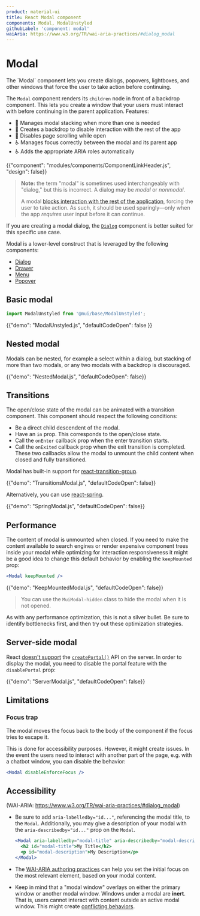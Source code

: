 ```yaml
---
product: material-ui
title: React Modal component
components: Modal, ModalUnstyled
githubLabel: 'component: modal'
waiAria: https://www.w3.org/TR/wai-aria-practices/#dialog_modal
---
```


# Modal

<p class="description">The `Modal` component lets you create dialogs, popovers, lightboxes, and other windows that force the user to take action before continuing.</p>

The `Modal` component renders its `children` node in front of a backdrop component. This lets you create a window that your users must interact with before continuing in the parent application.
Features:

- 💄 Manages modal stacking when more than one is needed
- 🔐 Creates a backdrop to disable interaction with the rest of the app
- 🔐 Disables page scrolling while open
- ♿️ Manages focus correctly between the modal and its parent app
- ♿️ Adds the appropriate ARIA roles automatically

{{"component": "modules/components/ComponentLinkHeader.js", "design": false}}

> **Note:** the term "modal" is sometimes used interchangeably with "dialog," but this is incorrect.
> A dialog may be _modal_ or _nonmodal_.
> 
> A modal [blocks interaction with the rest of the application](https://en.wikipedia.org/wiki/Modal_window), forcing the user to take action.
> As such, it should be used sparingly—only when the app _requires_ user input before it can continue.

If you are creating a modal dialog, the [`Dialog`](/material-ui/dialog/) component is better suited for this specific use case.

Modal is a lower-level construct that is leveraged by the following components:

- [Dialog](/material-ui/react-dialog/)
- [Drawer](/material-ui/react-drawer/)
- [Menu](/material-ui/react-menu/)
- [Popover](/material-ui/react-popover/)

## Basic modal

```js
import ModalUnstyled from '@mui/base/ModalUnstyled';
```

{{"demo": "ModalUnstyled.js", "defaultCodeOpen": false }}

## Nested modal

Modals can be nested, for example a select within a dialog, but stacking of more than two modals, or any two modals with a backdrop is discouraged.

{{"demo": "NestedModal.js", "defaultCodeOpen": false}}

## Transitions

The open/close state of the modal can be animated with a transition component.
This component should respect the following conditions:

- Be a direct child descendent of the modal.
- Have an `in` prop. This corresponds to the open/close state.
- Call the `onEnter` callback prop when the enter transition starts.
- Call the `onExited` callback prop when the exit transition is completed.
  These two callbacks allow the modal to unmount the child content when closed and fully transitioned.

Modal has built-in support for [react-transition-group](https://github.com/reactjs/react-transition-group).

{{"demo": "TransitionsModal.js", "defaultCodeOpen": false}}

Alternatively, you can use [react-spring](https://github.com/pmndrs/react-spring).

{{"demo": "SpringModal.js", "defaultCodeOpen": false}}

## Performance

The content of modal is unmounted when closed.
If you need to make the content available to search engines or render expensive component trees inside your modal while optimizing for interaction responsiveness
it might be a good idea to change this default behavior by enabling the `keepMounted` prop:

```jsx
<Modal keepMounted />
```

{{"demo": "KeepMountedModal.js", "defaultCodeOpen": false}}

> You can use the `MuiModal-hidden` class to hide the modal when it is not opened.

As with any performance optimization, this is not a silver bullet.
Be sure to identify bottlenecks first, and then try out these optimization strategies.

## Server-side modal

React [doesn't support](https://github.com/facebook/react/issues/13097) the [`createPortal()`](https://reactjs.org/docs/portals.html) API on the server.
In order to display the modal, you need to disable the portal feature with the `disablePortal` prop:

{{"demo": "ServerModal.js", "defaultCodeOpen": false}}

## Limitations

### Focus trap

The modal moves the focus back to the body of the component if the focus tries to escape it.

This is done for accessibility purposes. However, it might create issues.
In the event the users need to interact with another part of the page, e.g. with a chatbot window, you can disable the behavior:

```jsx
<Modal disableEnforceFocus />
```

## Accessibility

(WAI-ARIA: https://www.w3.org/TR/wai-aria-practices/#dialog_modal)

- Be sure to add `aria-labelledby="id..."`, referencing the modal title, to the `Modal`.
  Additionally, you may give a description of your modal with the `aria-describedby="id..."` prop on the `Modal`.

  ```jsx
  <Modal aria-labelledby="modal-title" aria-describedby="modal-description">
    <h2 id="modal-title">My Title</h2>
    <p id="modal-description">My Description</p>
  </Modal>
  ```

- The [WAI-ARIA authoring practices](https://www.w3.org/TR/wai-aria-practices/examples/dialog-modal/dialog.html) can help you set the initial focus on the most relevant element, based on your modal content.
- Keep in mind that a "modal window" overlays on either the primary window or another modal window. Windows under a modal are **inert**. That is, users cannot interact with content outside an active modal window. This might create [conflicting behaviors](#focus-trap).
